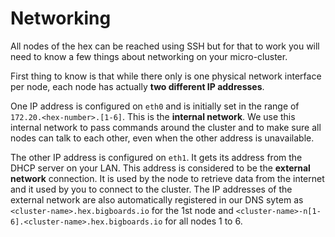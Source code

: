 # Networking
All nodes of the hex can be reached using SSH but for that to work you will need to know a few things about networking on your micro-cluster. 

First thing to know is that while there only is one physical network interface per node, each node has actually **two different IP addresses**. 

One IP address is configured on ``eth0`` and is initially set in the range of ```172.20.<hex-number>.[1-6]```. This is the **internal network**. We use this internal network to pass commands around the cluster and to make sure all nodes can talk to each other, even when the other address is unavailable.

The other IP address is configured on ``eth1``. It gets its address from the DHCP server on your LAN. This address is considered to be the **external network** connection. It is used by the node to retrieve data from the internet and it used by you to connect to the cluster. The IP addresses of the external network are also automatically registered in our DNS sytem as ``<cluster-name>.hex.bigboards.io`` for the 1st node and ``<cluster-name>-n[1-6].<cluster-name>.hex.bigboards.io`` for all nodes 1 to 6.

 